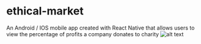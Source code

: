 # ethical-market 
An Android / IOS mobile app created with React Native that allows users to view the percentage of profits a company donates to charity
![alt text](https://github.com/dariamartin/ethical-market/blob/[branch]/image.jpg?raw=true)
